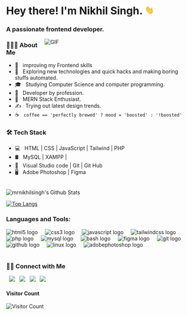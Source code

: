 <h1> Hey there! I'm Nikhil Singh. <img src="https://raw.githubusercontent.com/mrnikhilsingh/mrnikhilsingh/main/Hi.gif" width="25"></h1>
<h3>A passionate frontend developer.</h3>

<img align="right" alt="GIF" src="https://github.com/mrnikhilsingh/mrnikhilsingh/blob/main/gif4.gif?raw=true" width="400"/>

<h3> 👨🏻‍💻 About Me </h3>

- 🔭 &nbsp; improving my Frontend skills
- 🤔 &nbsp; Exploring new technologies and quick hacks and making boring stuffs automated.
- 🎓 &nbsp; Studying Computer Science and computer programming.
- 💼 &nbsp; Developer by profession.
- 🌱 &nbsp; MERN Stack Enthusiast.
- ✍️ &nbsp; Trying out latest design trends.
- ☕ &nbsp; `coffee == 'perfectly brewed' ? mood = 'boosted' : '!boosted'`

<h3>🛠 Tech Stack</h3>

- 💻 &nbsp; HTML | CSS | JavaScript | Tailwind | PHP
- 🛢 &nbsp; MySQL | XAMPP |
- 🔧 &nbsp; Visual Studio code | Git | Git Hub
- 🖥 &nbsp; Adobe Photoshop | Figma

<br>

<img align="center" src="https://github-readme-stats.vercel.app/api?username=mrnikhilsingh&include_all_commits=true&count_private=true&show_icons=true&line_height=20&title_color=7A7ADB&icon_color=2234AE&text_color=D3D3D3&bg_color=0,000000,130F40" alt="mrnikhilsingh's Github Stats">

</br>

[![Top Langs](https://github-readme-stats.vercel.app/api/top-langs/?username=mrnikhilsingh&layout=compact&text_color=daf7dc&bg_color=151515)](https://github.com/mrnikhilsingh/github-readme-stats)

<h3 align="left">Languages and Tools:</h3>

<div align="left">
  <img src="https://cdn.simpleicons.org/html5/E34F26" height="40" alt="html5 logo"  />
  <img width="12" />
  <img src="https://cdn.simpleicons.org/css3/1572B6" height="40" alt="css3 logo"  />
  <img width="12" />
  <img src="https://skillicons.dev/icons?i=js" height="40" alt="javascript logo"  />
  <img width="12" />
  <img src="https://skillicons.dev/icons?i=tailwind" height="40" alt="tailwindcss logo"  />
  <img width="12" />
  <img src="https://cdn.jsdelivr.net/gh/devicons/devicon/icons/php/php-original.svg" height="40" alt="php logo"  />
  <img width="12" />
  <img src="https://cdn.simpleicons.org/mysql/4479A1" height="40" alt="mysql logo"  />
  <img width="12" />
  <img src="https://cdn.simpleicons.org/gnubash/4EAA25" height="40" alt="bash logo"  />
  <img width="12" />
  <img src="https://cdn.jsdelivr.net/gh/devicons/devicon/icons/figma/figma-original.svg" height="40" alt="figma logo"  />
  <img width="12" />
  <img src="https://cdn.jsdelivr.net/gh/devicons/devicon/icons/git/git-original.svg" height="40" alt="git logo"  />
  <img width="12" />
  <img src="https://skillicons.dev/icons?i=github" height="40" alt="github logo"  />
  <img width="12" />
  <img src="https://cdn.jsdelivr.net/gh/devicons/devicon/icons/linux/linux-original.svg" height="40" alt="linux logo"  />
  <img width="12" />
  <img src="https://skillicons.dev/icons?i=ps" height="40" alt="adobephotoshop logo"  />
</div>

<br>

<h3> 🤝🏻 Connect with Me </h3>

<p>
&nbsp; <a href="https://www.linkedin.com/in/nikhilsingh818/" target="_blank" rel="noopener noreferrer"><img src="https://img.icons8.com/plasticine/100/000000/linkedin.png" width="50" /></a>
&nbsp; <a href="mailto:m.j882600@gmail.com@gmail.com" target="_blank" rel="noopener noreferrer"><img src="https://img.icons8.com/plasticine/100/000000/gmail.png"  width="50" /></a>
&nbsp; <a href="https://twitter.com/nikhilsingh818" target="_blank" rel="noopener noreferrer"><img src="https://img.icons8.com/plasticine/100/000000/twitter.png" width="50" /></a>  
&nbsp; <a href="https://www.instagram.com/nikhilsingh.818/" target="_blank" rel="noopener noreferrer"><img src="https://img.icons8.com/plasticine/100/000000/instagram-new.png" width="50" /></a>  
</p>


<!-- <img src="https://raw.githubusercontent.com/mrnikhilsingh/mrnikhilsingh/output/snake.svg" alt="Snake animation" /> -->


#### **Visitor Count**

![Visitor Count](https://profile-counter.glitch.me/{mrnikhilsingh}/count.svg)
